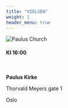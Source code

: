 ```yaml
---
title: "VIELSEN"
weight: 1
header_menu: true
---
```


![Paulus Church](images/paulus.jpg)

#### Kl 16:00

&nbsp; 

**Paulus Kirke**


Thorvald Meyers gate 1


Oslo
